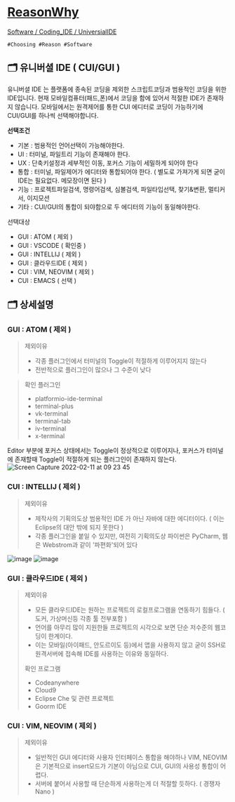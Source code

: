 [ReasonWhy](/README.md)
===
[Software / Coding_IDE / UniversialIDE](./README.md)
```
#Choosing #Reason #Software
```

## :card_index_dividers: 유니버셜 IDE ( CUI/GUI )
유니버셜 IDE 는 플랫폼에 종속된 코딩을 제외한 스크립트코딩과 범용적인 코딩을 위한 IDE입니다. 현재 모바일컴퓨터(패드,폰)에서 코딩을 함에 있어서 적절한 IDE가 존재하지 않습니다. 모바일에서는 원격제어를 통한 CUI 에디터로 코딩이 가능하기에 CUI/GUI를 하나씩 선택해야합니다.

**선택조건**
- 기본 : 범용적인 언어선택이 가능해야한다.
- UI : 터미널, 파일트리 기능이 존재해야 한다.
- UX : 단축키설정과 세부적인 이동, 포커스 기능이 세밀하게 되어야 한다
- 통합 : 터미널, 파일제어가 에디터와 통합되어야 한다. ( 별도로 가져가게 되면 굳이 IDE는 필요없다. 메모장이면 된다 )
- 기능 : 프로젝트파일검색, 명령어검색, 심볼검색, 파일타입선택, 찾기&변환, 멀티커서, 이지모션
- 기타 : CUI/GUI의 통합이 되야함으로 두 에디터의 기능이 동일해야한다.

선택대상
- GUI : ATOM ( 제외 )
- GUI : VSCODE ( 확인중 )
- GUI : INTELLIJ ( 제외 )
- GUI : 클라우드IDE ( 제외 )
- CUI : VIM, NEOVIM ( 제외 )
- CUI : EMACS ( 선택 )

## :card_index_dividers: 상세설명
### GUI : ATOM ( 제외 )

> 제외이유
> - 각종 플러그인에서 터미널의 Toggle이 적절하게 이루어지지 않는다
> - 전반적으로 플러그인이 많으나 그 수준이 낮다

> 확인 플러그인
> - platformio-ide-terminal
> - terminal-plus
> - vk-terminal
> - terminal-tab
> - iv-terminal
> - x-terminal

Editor 부분에 포커스 상태에서는 Toggle이 정상적으로 이루어지나, 포커스가 터미널에 존재할때 Toggle이 적절하게 되는 플러그인이 존재하지 않는다.
![Screen Capture 2022-02-11 at 09 23 45](https://user-images.githubusercontent.com/77244047/153519344-b0444273-6a26-4c1d-8816-2a6dfd6413b5.gif)

### CUI : INTELLIJ ( 제외 )

> 제외이유
> - 제작사의 기획의도상 범용적인 IDE 가 아닌 자바에 대한 에디터이다. ( 이는 Eclipse의 대안 밖에 되지 못한다 )
> - 각종 플러그인을 붙일 수 있지만, 여전히 기획의도상 파이썬은 PyCharm, 웹은 Webstrom과 같이 '파편화'되어 있다

![image](https://user-images.githubusercontent.com/77244047/153520896-ab848e9e-9bfa-4a91-bccc-fae6ddc18f97.png)
![image](https://user-images.githubusercontent.com/77244047/153520910-57e18bc2-253e-41c3-ade4-8dec43dd1186.png)

### GUI : 클라우드IDE ( 제외 )

> 제외이유
> - 모든 클라우드IDE는 원하는 프로젝트의 로컬프로그램을 연동하기 힘들다. ( 도커, 가상머신등 각종 툴 전부포함 )
> - 언어를 아무리 많이 지원한들 프로젝트의 시각으로 보면 단순 저수준의 웹코딩이 한계이다.
> - 이는 모바일(아이패드, 안도르이도 등)에서 앱을 사용하지 않고 굳이 SSH로 원격서버에 접속해 IDE를 사용하는 이유와 동일하다.
> 
> 확인 프로그램
> - Codeanywhere
> - Cloud9
> - Eclipse Che 및 관련 프로젝트
> - Goorm IDE

### CUI : VIM, NEOVIM ( 제외 )

> 제외이유
> - 일반적인 GUI 에디터와 사용자 인터페이스 통합을 해야하나 VIM, NEOVIM은 기본적으로 insert모드가 기본이 아님으로 CUI, GUI의 사용성 통합이 어렵다.
> - 서버에 붙어서 사용할 때 단순하게 사용하는게 더 적절할 듯하다. ( 경쟁자 Nano )

